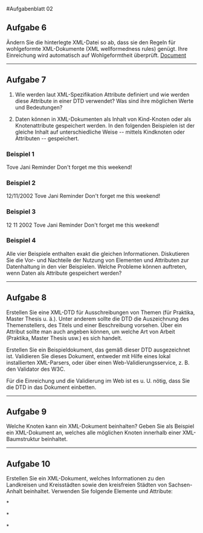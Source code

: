 #Aufgabenblatt 02
## Aufgabe 6
Ändern Sie die hinterlegte XML-Datei so ab, dass sie den Regeln für wohlgeformte XML-Dokumente (XML wellformedness rules) genügt.
Ihre Einreichung wird automatisch auf Wohlgeformtheit überprüft.
[Document](notwellformed.xml)

---

## Aufgabe 7
 1. Wie werden laut XML-Spezifikation Attribute definiert und wie werden diese Attribute in einer DTD verwendet? Was sind ihre möglichen Werte und Bedeutungen?

 2. Daten können in XML-Dokumenten als Inhalt von Kind-Knoten oder als Knotenattribute gespeichert werden. In den folgenden Beispielen ist der gleiche Inhalt auf unterschiedliche Weise -- mittels Kindknoten oder Attributen -- gespeichert.

### Beispiel 1

 <note date="12/11/2002">
  <to>Tove</to>
  <from>Jani</from>
  <heading>Reminder</heading>
  <body>Don't forget me this weekend!</body>
</note>

### Beispiel 2
<note>
  <date>12/11/2002</date>
  <to>Tove</to>
  <from>Jani</from>
  <heading>Reminder</heading>
  <body>Don't forget me this weekend!</body>
</note>

### Beispiel 3
<note>
  <date>
    <day>12</day>
    <month>11</month>
    <year>2002</year>
  </date>
  <to>Tove</to>
  <from>Jani</from>
  <heading>Reminder</heading>
  <body>Don't forget me this weekend!</body>
</note>

### Beispiel 4
<note day="12" month="11" year="2002"
to="Tove" from="Jani" heading="Reminder"
body="Don't forget me this weekend!">
</note>

Alle vier Beispiele enthalten exakt die gleichen Informationen. Diskutieren Sie die Vor- und Nachteile der Nutzung von Elementen und Attributen zur Datenhaltung in den vier Beispielen. Welche Probleme können auftreten, wenn Daten als Attribute gespeichert werden?

---

## Aufgabe 8
Erstellen Sie eine XML-DTD für Ausschreibungen von Themen (für Praktika, Master Thesis u. ä.). Unter anderem sollte die DTD die Auszeichnung des Themenstellers, des Titels und einer Beschreibung vorsehen. Über ein Attribut sollte man auch angeben können, um welche Art von Arbeit (Praktika, Master Thesis usw.) es sich handelt.

Erstellen Sie ein Beispieldokument, das gemäß dieser DTD ausgezeichnet ist. Validieren Sie dieses Dokument, entweder mit Hilfe eines lokal installierten XML-Parsers, oder über einen Web-Validierungsservice, z. B. den Validator des W3C.


Für die Einreichung und die Validierung im Web ist es u. U. nötig, dass Sie die DTD in das Dokument einbetten.

---

## Aufgabe 9
Welche Knoten kann ein XML-Dokument beinhalten? Geben Sie als Beispiel ein XML-Dokument an, welches alle möglichen Knoten innerhalb einer XML-Baumstruktur beinhaltet.

---

## Aufgabe 10
Erstellen Sie ein XML-Dokument, welches Informationen zu den Landkreisen und Kreisstädten sowie den kreisfreien Städten von Sachsen-Anhalt beinhaltet. Verwenden Sie folgende Elemente und Attribute:

*<!ELEMENT land     (kreis|stadt)*>

*<!ELEMENT kreis            (name)>

<!ELEMENT stadt            (name)>

<!ELEMENT name          (#PCDATA)>

<!ATTLIST kreis kfz    CDATA #REQUIRED>

<!ATTLIST stadt kreis  CDATA #REQUIRED>

<!-- Angaben zur geografischen Laenge und Breite (dezimaler Form) -->

<!ATTLIST stadt breite CDATA #REQUIRED>

<!ATTLIST stadt laenge CDATA #REQUIRED>*
